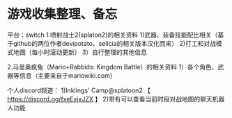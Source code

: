 # 游戏收集整理、备忘
平台：switch
1.喷射战士2(splaton2)的相关资料
1)武器、装备技能配比相关（基于github的两位作者devipotato、selicia的相关版本汉化而来）
2)打工和对战模式地图（每小时滚动更新）
3）自行整理的其他信息

2.马里奥疯兔（Mario+Rabbids: Kingdom Battle）的相关资料
1）各个角色、武器等信息（主要来自于mariowiki.com）


个人discord频道：
1)Inklings' Camp@splatoon2  【  https://discord.gg/fxeExjxJZX  】
2)带有可以查看当前时段对战地图的聊天机器人功能




